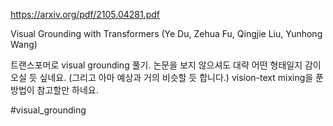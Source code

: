 https://arxiv.org/pdf/2105.04281.pdf

Visual Grounding with Transformers (Ye Du, Zehua Fu, Qingjie Liu, Yunhong Wang)

트랜스포머로 visual grounding 풀기. 논문을 보지 않으셔도 대략 어떤 형태일지 감이 오실 듯 싶네요. (그리고 아마 예상과 거의 비슷할 듯 합니다.) vision-text mixing을 푼 방법이 참고할만 하네요.

#visual_grounding 